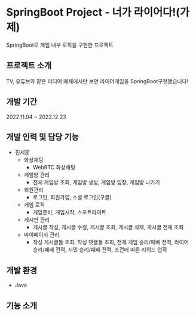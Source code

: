 # SpringBoot Project - 너가 라이어다!(가제)
SpringBoot로 게임 내부 로직을 구현한 프로젝트



## 프로젝트 소개
TV, 유튜브와 같은 미디어 매체에서만 보던 라이어게임을 SpringBoot구현했습니다!



## 개발 기간
2022.11.04 ~ 2022.12.23



## 개발 인력 및 담당 기능
- 진세훈
  - 화상채팅
    - WebRTC 화상채팅
  - 게임방 관리
    - 전체 게임방 조회, 게임방 생성, 게임방 입장, 게임방 나가기
  - 회원관리
    - 로그인, 회원가입, 소셜 로그인(구글)
  - 게임 로직
    - 게임준비, 게임시작, 스포트라이트
  - 게시판 관리 
    - 게시글 작성, 게시글 수정, 게시글 조회, 게시글 삭제, 게시글 전체 조회
  - 마이페이지 관리
    - 작성 게시글들 조회, 작성 댓글들 조회, 전체 게임 승리/패배 전적, 라이어 승리/패배 전적, 시민 승리/패배 전적, 조건에 따른 리워드 업적




## 개발 환경
- Java



## 기능 소개

